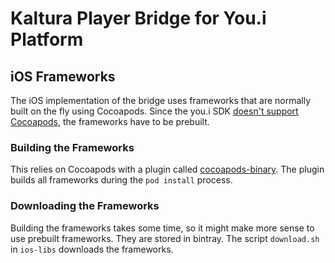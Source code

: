 # Kaltura Player Bridge for You.i Platform

## iOS Frameworks

The iOS implementation of the bridge uses frameworks that are normally built on the fly using Cocoapods. Since the you.i SDK [doesn't support Cocoapods](https://stackoverflow.com/c/youi-tv/questions/3912), the frameworks have to be prebuilt.

### Building the Frameworks

This relies on Cocoapods with a plugin called [cocoapods-binary](https://github.com/leavez/cocoapods-binary). The plugin builds all frameworks during the `pod install` process. 

### Downloading the Frameworks

Building the frameworks takes some time, so it might make more sense to use prebuilt frameworks. They are stored in bintray. The script `download.sh` in `ios-libs` downloads the frameworks.


